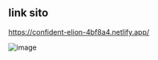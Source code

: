 ## link sito

https://confident-elion-4bf8a4.netlify.app/

![image](https://user-images.githubusercontent.com/85701416/151343823-374902d6-2c48-4117-89f2-acfa8ea73c6e.png)
